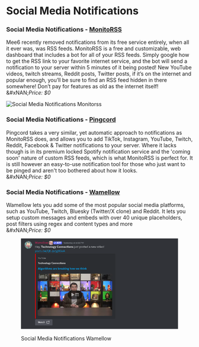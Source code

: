 # Social Media Notifications

### Social Media Notifications - [MonitoRSS](https://monitorss.xyz/)

Mee6 recently removed notifications from its free service entirely, when all it ever was, was RSS feeds. MonitoRSS is a free and customizable, web dashboard that includes a bot for all of your RSS feeds. Simply google how to get the RSS link to your favorite internet service, and the bot will send a notification to your server within 5 minutes of it being posted! New YouTube videos, twitch streams, Reddit posts, Twitter posts, if it’s on the internet and popular enough, you’ll be sure to find an RSS feed hidden in there somewhere! Don’t pay for features as old as the internet itself!\
&#xNAN;_&#x50;rice: $0_

![Social Media Notifications Monitorss](<../.gitbook/assets/image (11).png>)

### Social Media Notifications - [Pingcord](https://pingcord.xyz/)

Pingcord takes a very similar, yet automatic approach to notifications as MonitoRSS does, and allows you to add TikTok, Instagram, YouTube, Twitch, Reddit, Facebook & Twitter notifications to your server. Where it lacks though is in its premium locked Spotify notification service and the 'coming soon' nature of custom RSS feeds, which is what MonitoRSS is perfect for. It is still however an easy-to-use notification tool for those who just want to be pinged and aren't too bothered about how it looks.\
&#xNAN;_&#x50;rice: $0_

### Social Media Notifications - [Wamellow](https://wamellow.com/docs/notifications)

Wamellow lets you add some of the most popular social media platforms, such as YouTube, Twitch, Bluesky (Twitter/X clone) and Reddit. It lets you setup custom messages and embeds with over 40 unique placeholders, post filters using regex and content types and more\
&#xNAN;_&#x50;rice: $0_

<figure><img src="../.gitbook/assets/image.png" alt=""><figcaption><p>Social Media Notifications Wamellow</p></figcaption></figure>
